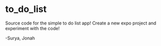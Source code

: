 # to_do_list
Source code for the simple to do list app! Create a new expo project and experiment with the code!

-Surya, Jonah
